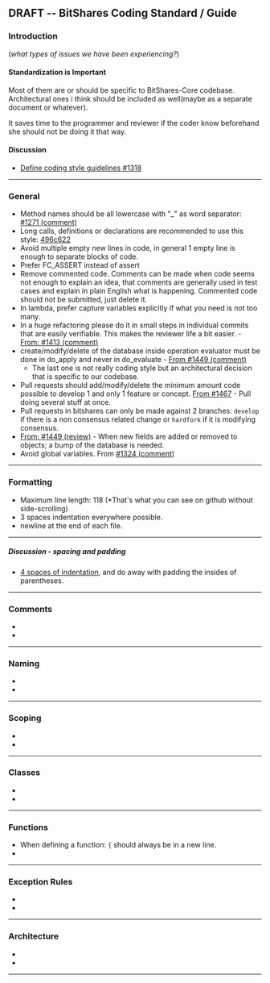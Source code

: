 ## DRAFT -- BitShares Coding Standard / Guide

### Introduction
(*what types of issues we have been experiencing?*)

#### Standardization is Important

Most of them are or should be specific to BitShares-Core codebase. Architectural ones i think should be included as well(maybe as a separate document or whatever).

It saves time to the programmer and reviewer if the coder know beforehand she should not be doing it that way.

#### Discussion

- [Define coding style guidelines #1318](https://github.com/bitshares/bitshares-core/issues/1318)


***

### General 
- Method names should be all lowercase with "_" as word separator: [#1271 (comment)](https://github.com/bitshares/bitshares-core/pull/1271#discussion_r224833813)
- Long calls, definitions or declarations are recommended to use this style: [496c622](https://github.com/bitshares/bitshares-core/commit/496c6229e13bd511c2380f9c8d540e68bd65a65d)
- Avoid multiple empty new lines in code, in general 1 empty line is enough to separate blocks of code.
- Prefer FC_ASSERT instead of assert
- Remove commented code. Comments can be made when code seems not enough to explain an idea, that comments are generally used in test cases and explain in plain English what is happening. Commented code should not be submitted, just delete it.
- In lambda, prefer capture variables explicitly if what you need is not too many.
- In a huge refactoring please do it in small steps in individual commits that are easily verifiable. This makes the reviewer life a bit easier. - [From: #1413 (comment)](https://github.com/bitshares/bitshares-core/pull/1413#issuecomment-437932230)
- create/modify/delete of the database inside operation evaluator must be done in do_apply and never in do_evaluate - [From #1449 (comment)](https://github.com/bitshares/bitshares-core/pull/1449#discussion_r236381016)
   - The last one is not really coding style but an architectural decision that is specific to our codebase.
- Pull requests should add/modify/delete the minimum amount code possible to develop 1 and only 1 feature or concept. [From #1467](https://github.com/bitshares/bitshares-core/pull/1467) - Pull doing several stuff at once.
- Pull requests in bitshares can only be made against 2 branches: `develop` if there is a non consensus related change or `hardfork` if it is modifying consensus.
- [From: #1449 (review)](https://github.com/bitshares/bitshares-core/pull/1449#pullrequestreview-185101298) - When new fields are added or removed to objects; a bump of the database is needed.
- Avoid global variables. From [#1324 (comment)](https://github.com/bitshares/bitshares-core/pull/1324#issuecomment-439715251)

***

### Formatting
- Maximum line length: 118 (*That's what you can see on github without side-scrolling)
- 3 spaces indentation everywhere possible.
- newline at the end of each file.

***

##### Discussion - spacing and padding
  - [4 spaces of indentation](https://github.com/bitshares/bitshares-core/issues/1318#issuecomment-468077506), and do away with padding the insides of parentheses.

***

### Comments
- 
- 

***

### Naming
- 
- 


***

### Scoping
- 
- 


***

### Classes
- 
- 


***

### Functions
- When defining a function:  `{` should always be in a new line.
- 

***

### Exception Rules 
- 
- 

***

### Architecture
- 
- 


*************




